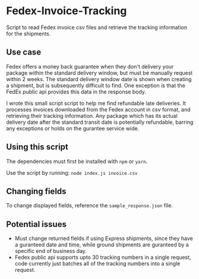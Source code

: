 # Fedex-Invoice-Tracking

Script to read Fedex invoice csv files and retrieve the tracking information for the shipments.

## Use case

Fedex offers a money back guarantee when they don't delivery your package within the standard delivery window, but must be manually request within 2 weeks. The standard delivery window date is shown when creating a shipment, but is subsequently difficult to find. One exception is that the FedEx public api provides this data in the response body.

I wrote this small script script to help me find refundable late deliveries. It processes invoices downloaded from the Fedex account in csv format, and retrieving their tracking information. Any package which has its actual delivery date after the standard transit date is potentially refundable, barring any exceptions or holds on the gurantee service wide.

## Using this script

The dependencies must first be installed with `npm` or `yarn`.

Use the script by running: 
```node index.js invoice.csv```

## Changing fields

To change displayed fields, reference the `sample_response.json` file.

## Potential issues

- Must change returned fields if using Express shipments, since they have a guranteed date and time, while ground shipments are guranteed by a specific end of business day.
- Fedex public api supports upto 30 tracking numbers in a single request, code currently just batches all of the tracking numbers into a single request.

